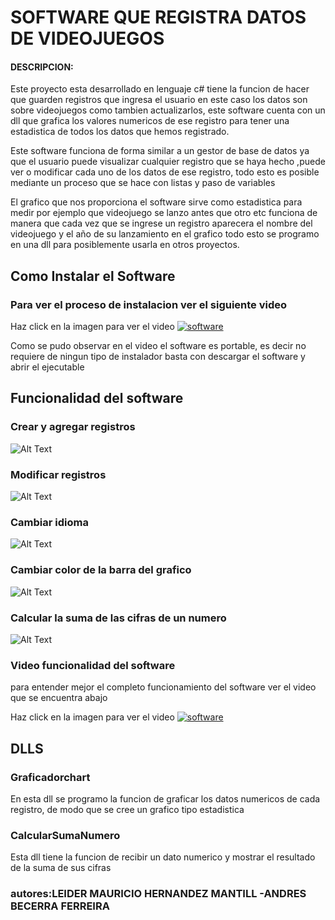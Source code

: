 # SOFTWARE QUE REGISTRA DATOS DE VIDEOJUEGOS
#### DESCRIPCION:
Este proyecto esta desarrollado en lenguaje c# tiene la funcion de hacer que guarden registros que ingresa el usuario en este caso los datos son sobre videojuegos como tambien actualizarlos, este software cuenta con un dll que grafica los valores numericos de ese registro para tener una estadistica de todos los datos que hemos registrado.

Este software funciona de forma similar a un gestor de base de datos ya que el usuario puede visualizar cualquier registro que se haya hecho ,puede ver o modificar cada uno de los datos de ese registro, todo esto es posible mediante un proceso que se hace con listas y paso de variables 

El grafico que nos proporciona el software sirve como estadistica para medir por ejemplo que videojuego se lanzo antes que otro etc 
funciona de manera que cada vez que se ingrese un registro aparecera el nombre del videojuego y el año de su lanzamiento en el grafico  todo esto se programo en una dll para posiblemente usarla en otros proyectos.


## Como Instalar el Software

### Para ver el proceso de instalacion ver el siguiente video


Haz click en la imagen para ver el video
[![software](https://www.aserconti.com/wp-content/uploads/2019/03/Instalacion-de-Software-1.png)](https://www.youtube.com/watch?v=7qiuKbkeqsY "Instalar software")


Como se pudo observar en el video el software es portable, es decir no requiere de ningun tipo de instalador basta con descargar el software y abrir el ejecutable

## Funcionalidad del software
### Crear y agregar registros
![Alt Text](https://media.giphy.com/media/dAbwITlK19oc6NXZlp/giphy.gif)


### Modificar registros
![Alt Text](https://media.giphy.com/media/W2cNKIYoUUcuAzSqlD/giphy.gif)

### Cambiar idioma
![Alt Text](https://media.giphy.com/media/Y0J7y2jev2IJ9gg3nV/giphy.gif)


### Cambiar color de la barra del grafico
![Alt Text](https://media.giphy.com/media/h4mDTDMWfJO2l8oLsf/giphy.gif)

### Calcular la suma de las cifras de un numero
![Alt Text](https://media.giphy.com/media/Tf8nUS2FcZEJ2BLBJL/giphy.gif)

### Video funcionalidad del software
para entender mejor el completo funcionamiento del software ver el video que se encuentra abajo

Haz click en la imagen para ver el video
[![software](https://lumen5.com/learn/wp-content/uploads/2019/01/How-to-make-click-worthy-videos.jpg)](https://www.youtube.com/watch?v=MVNQxfJcniM&t=49s " software funcionando")

## DLLS

### Graficadorchart

En esta dll se programo la funcion de graficar los datos numericos de cada registro, de modo que se cree un grafico tipo estadistica

### CalcularSumaNumero

Esta dll tiene la funcion de recibir un dato numerico y mostrar el resultado de la suma de sus cifras


### autores:LEIDER MAURICIO HERNANDEZ MANTILL -ANDRES BECERRA FERREIRA

